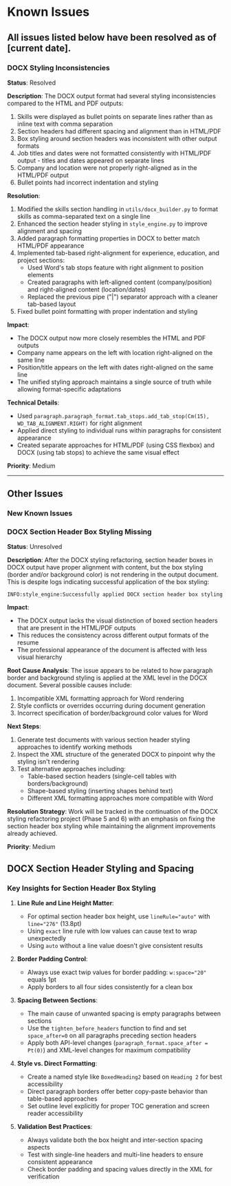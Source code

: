 # Known Issues

## All issues listed below have been resolved as of [current date].

### DOCX Styling Inconsistencies
**Status**: Resolved

**Description**: 
The DOCX output format had several styling inconsistencies compared to the HTML and PDF outputs:
1. Skills were displayed as bullet points on separate lines rather than as inline text with comma separation
2. Section headers had different spacing and alignment than in HTML/PDF
3. Box styling around section headers was inconsistent with other output formats
4. Job titles and dates were not formatted consistently with HTML/PDF output - titles and dates appeared on separate lines
5. Company and location were not properly right-aligned as in the HTML/PDF output
6. Bullet points had incorrect indentation and styling

**Resolution**:
1. Modified the skills section handling in `utils/docx_builder.py` to format skills as comma-separated text on a single line
2. Enhanced the section header styling in `style_engine.py` to improve alignment and spacing
3. Added paragraph formatting properties in DOCX to better match HTML/PDF appearance
4. Implemented tab-based right-alignment for experience, education, and project sections:
   - Used Word's tab stops feature with right alignment to position elements
   - Created paragraphs with left-aligned content (company/position) and right-aligned content (location/dates)
   - Replaced the previous pipe ("|") separator approach with a cleaner tab-based layout
5. Fixed bullet point formatting with proper indentation and styling

**Impact**: 
- The DOCX output now more closely resembles the HTML and PDF outputs
- Company name appears on the left with location right-aligned on the same line
- Position/title appears on the left with dates right-aligned on the same line
- The unified styling approach maintains a single source of truth while allowing format-specific adaptations

**Technical Details**:
- Used `paragraph.paragraph_format.tab_stops.add_tab_stop(Cm(15), WD_TAB_ALIGNMENT.RIGHT)` for right alignment
- Applied direct styling to individual runs within paragraphs for consistent appearance
- Created separate approaches for HTML/PDF (using CSS flexbox) and DOCX (using tab stops) to achieve the same visual effect

**Priority**: Medium

---

## Other Issues

### New Known Issues

### DOCX Section Header Box Styling Missing
**Status**: Unresolved

**Description**: 
After the DOCX styling refactoring, section header boxes in DOCX output have proper alignment with content, but the box styling (border and/or background color) is not rendering in the output document. This is despite logs indicating successful application of the box styling:
```
INFO:style_engine:Successfully applied DOCX section header box styling
```

**Impact**: 
- The DOCX output lacks the visual distinction of boxed section headers that are present in the HTML/PDF outputs
- This reduces the consistency across different output formats of the resume
- The professional appearance of the document is affected with less visual hierarchy

**Root Cause Analysis**:
The issue appears to be related to how paragraph border and background styling is applied at the XML level in the DOCX document. Several possible causes include:
1. Incompatible XML formatting approach for Word rendering
2. Style conflicts or overrides occurring during document generation
3. Incorrect specification of border/background color values for Word

**Next Steps**: 
1. Generate test documents with various section header styling approaches to identify working methods
2. Inspect the XML structure of the generated DOCX to pinpoint why the styling isn't rendering
3. Test alternative approaches including:
   - Table-based section headers (single-cell tables with borders/background)
   - Shape-based styling (inserting shapes behind text)
   - Different XML formatting approaches more compatible with Word

**Resolution Strategy**:
Work will be tracked in the continuation of the DOCX styling refactoring project (Phase 5 and 6) with an emphasis on fixing the section header box styling while maintaining the alignment improvements already achieved.

**Priority**: Medium 

## DOCX Section Header Styling and Spacing

### Key Insights for Section Header Box Styling

1. **Line Rule and Line Height Matter**: 
   - For optimal section header box height, use `lineRule="auto"` with `line="276"` (13.8pt)
   - Using `exact` line rule with low values can cause text to wrap unexpectedly
   - Using `auto` without a line value doesn't give consistent results

2. **Border Padding Control**:
   - Always use exact twip values for border padding: `w:space="20"` equals 1pt
   - Apply borders to all four sides consistently for a clean box

3. **Spacing Between Sections**:
   - The main cause of unwanted spacing is empty paragraphs between sections
   - Use the `tighten_before_headers` function to find and set `space_after=0` on all paragraphs preceding section headers
   - Apply both API-level changes (`paragraph_format.space_after = Pt(0)`) and XML-level changes for maximum compatibility

4. **Style vs. Direct Formatting**:
   - Create a named style like `BoxedHeading2` based on `Heading 2` for best accessibility
   - Direct paragraph borders offer better copy-paste behavior than table-based approaches
   - Set outline level explicitly for proper TOC generation and screen reader accessibility

5. **Validation Best Practices**:
   - Always validate both the box height and inter-section spacing aspects
   - Test with single-line headers and multi-line headers to ensure consistent appearance
   - Check border padding and spacing values directly in the XML for verification 